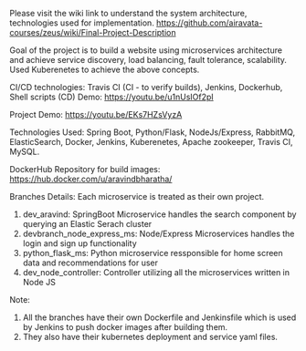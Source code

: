 Please visit the wiki link to understand the system architecture, technologies used for implementation.
https://github.com/airavata-courses/zeus/wiki/Final-Project-Description

Goal of the project is to build a website using microservices architecture and achieve service discovery, load balancing, fault tolerance, scalability. Used Kuberenetes to achieve the above concepts.

CI/CD technologies: Travis CI (CI - to verify builds), Jenkins, Dockerhub, Shell scripts (CD)
Demo: https://youtu.be/u1nUsIOf2pI

Project Demo: https://youtu.be/EKs7HZsVyzA

Technologies Used: Spring Boot, Python/Flask, NodeJs/Express, RabbitMQ, ElasticSearch, Docker, Jenkins, Kuberenetes, Apache zookeeper, Travis CI, MySQL.

DockerHub Repository for build images: https://hub.docker.com/u/aravindbharatha/

Branches Details: Each microservice is treated as their own project.
1) dev_aravind: SpringBoot Microservice handles the search component by querying an Elastic Serach cluster
2) devbranch_node_express_ms: Node/Express Microservices handles the login and sign up functionality
3) python_flask_ms: Python microservice ressponsible for home screen data and recommendations for user
4) dev_node_controller: Controller utilizing all the microservices written in Node JS

Note:
1) All the branches have their own Dockerfile and Jenkinsfile which is used by Jenkins to push docker images after building them.
2) They also have their kubernetes deployment and service yaml files.

